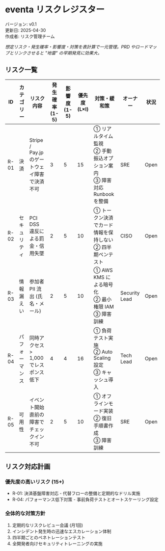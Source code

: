 # eventa リスクレジスター

バージョン: v0.1  
更新日: 2025-04-30  
作成者: リスク管理チーム

_想定リスク・発生確率・影響度・対策を表計算で一元管理。PRD やロードマップとリンクさせると "地雷" の早期発見に効果大。_

## リスク一覧

| ID | カテゴリー | リスク内容 | 発生確率 (1-5) | 影響度 (1-5) | 優先度 (L×I) | 対策・緩和策 | オーナー | 状況 |
|----|----------|----------|--------------|-----------|-----------|-----------|---------|------|
| R-01 | 決済 | Stripe / Pay.jp のゲートウェイ障害で決済不可 | 3 | 5 | 15 | ① リアルタイム監視<br>② 手動振込オプション案内<br>③ 障害対応 Runbook を整備 | SRE | Open |
| R-02 | セキュリティ | PCI DSS 違反による罰金・信用失墜 | 2 | 5 | 10 | ① トークン決済でカード情報を保持しない<br>② 四半期ペンテスト | CISO | Open |
| R-03 | 情報漏えい | 参加者 PII 流出 (氏名・メール) | 2 | 5 | 10 | ① AWS KMS による暗号化<br>② 最小権限 IAM<br>③ 障害訓練 | Security Lead | Open |
| R-04 | パフォーマンス | 同時アクセス > 1,000 でレスポンス低下 | 4 | 4 | 16 | ① 負荷テスト実施<br>② Auto Scaling 設定<br>③ キャッシュ導入 | Tech Lead | Open |
| R-05 | 可用性 | イベント開始直前の障害でチェックイン不可 | 2 | 5 | 10 | ① オフラインモード実装<br>② 復旧手順書作成<br>③ 障害訓練 | SRE | Open |

## リスク対応計画

### 優先度の高いリスク (15+)
- R-01: 決済基盤障害対応 - 代替フローの整備と定期的なドリル実施
- R-04: パフォーマンス低下対策 - 事前負荷テストとオートスケーリング設定

### 全体的な対策方針
1. 定期的なリスクレビュー会議 (月1回)
2. インシデント発生時の迅速なエスカレーション体制
3. 四半期ごとのペネトレーションテスト
4. 全開発者向けセキュリティトレーニングの実施 